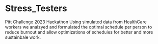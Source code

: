 # Stress_Testers
Pitt Challenge 2023 Hackathon
Using simulated data from HealthCare workers we analzyed and formulated the optimal schedule per person to reduce burnout and allow optimizations of schedules for better and more sustainbale work.
